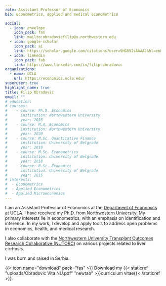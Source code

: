 ```yaml
---
role: Assistant Professor of Economics
bio: Econometrics, applied and medical econometrics

social:
  - icon: envelope
    icon_pack: fas
    link: mailto:obradovicfilip@u.northwestern.edu
  - icon: google-scholar
    icon_pack: ai
    link: https://scholar.google.com/citations?user=9HG85IsAAAAJ&hl=en&oi=ao
  - icon: linkedin
    icon_pack: fab
    link: https://www.linkedin.com/in/filip-obradovic
organizations:
  - name: UCLA
    url: https://economics.ucla.edu/
superuser: true
highlight_name: true
title: Filip Obradović
email: ""
# education:
# courses:
#    - course: Ph.D. Economics
#      institution: Northwestern University
#      year: 2025
#    - course: M.A. Economics
#      institution: Northwestern University
#      year: 2020
#    - course: M.Sc. Quantitative Finance
#      institution: University of Belgrade
#      year: 2019
#    - course: M.Sc. Econometrics
#      institution: University of Belgrade
#      year: 2018
#    - course: B.Sc. Economics
#      institution: University of Belgrade
#      year: 2015
# interests:
#  - Econometrics
#  - Applied Econometrics
#  - Applied Microeconomics
---
```


I am an Assistant Professor of Economics at the [Department of Economics at UCLA](https://economics.ucla.edu/). I have received my Ph.D. from [Northwestern University](https://economics.northwestern.edu/). My primary interests lie in econometrics, with an emphasis on identification and inference. In my work, I develop and apply tools to address open problems in economics, health, and medical research.

I also collaborate with the [Northwestern University Transplant Outcomes Research Collaborative (NUTORC)](https://www.feinberg.northwestern.edu/sites/nutorc/index.html) on various projects related to liver cirrhosis.

I was born and raised in Serbia.

{{< icon name="download" pack="fas" >}} Download my {{< staticref "uploads/Obradovic Vita NU.pdf" "newtab" >}}curriculum vitae{{< /staticref >}}.
